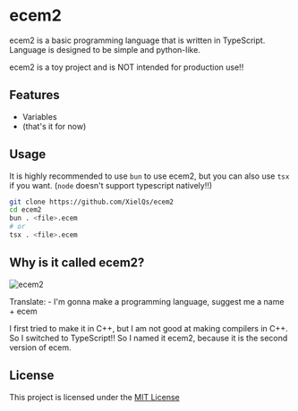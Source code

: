 # ecem2

ecem2 is a basic programming language that is written in TypeScript. Language is designed to be simple and python-like.

ecem2 is a toy project and is NOT intended for production use!!

## Features

- Variables
- (that's it for now)

## Usage

It is highly recommended to use `bun` to use ecem2, but you can also use `tsx` if you want. (`node` doesn't support typescript natively!!)

```bash
git clone https://github.com/XielQs/ecem2
cd ecem2
bun . <file>.ecem
# or
tsx . <file>.ecem
```

## Why is it called ecem2?

![ecem2](https://i.imgur.com/oxph8jJ.png)

Translate:
\- I'm gonna make a programming language, suggest me a name
\+ ecem

I first tried to make it in C++, but I am not good at making compilers in C++. So I switched to TypeScript!! So I named it ecem2, because it is the second version of ecem.

## License

This project is licensed under the [MIT License](LICENSE)

